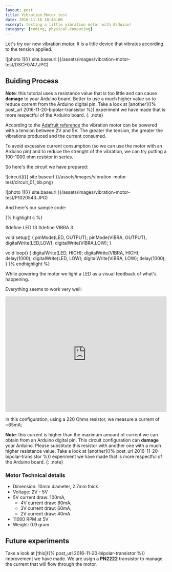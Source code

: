 ```yaml
---
layout: post
title: Vibration Motor test
date: 2016-11-16 18:48:00
excerpt: testing a little vibration motor with Arduino!
category: [coding, physical-computing]
---
```


Let's try our new [vibration motor](https://www.adafruit.com/products/1201). It is a little device that vibrates according to the tension applied.

![photo 1]({{ site.baseurl }}/assets/images/vibration-motor-test/DSCF0747.JPG)

## Buiding Process

**Note**: this tutorial uses a resistance value that is too little and can cause **damage** to your Arduino board. Better to use a much higher value so to reduce corrent from the Arduino digital pin.
Take a look at [another]({% post_url 2016-11-20-bipolar-transistor %}) experiment we have made that is more respectful of the Arduino board.
{: .note}

According to the [Adafruit reference](https://www.adafruit.com/products/1201) the vibration motor can be powered with a tension between 2V and 5V. The greater the tension, the greater the vibrations produced and the current consumed.

To avoid excessive current consumption (so we can use the motor with an Arduino pin) and to reduce the strenght of the vibration, we can try putting a 100-1000 ohm resistor in series.

So here's the circuit we have prepared:

![circuit]({{ site.baseurl }}/assets/images/vibration-motor-test/circuit_01_bb.png)

![photo 1]({{ site.baseurl }}/assets/images/vibration-motor-test/P1020543.JPG)

And here's our sample code:

{% highlight c %}

#define LED 13
#define VIBRA 3

void setup() {
  pinMode(LED, OUTPUT);
  pinMode(VIBRA, OUTPUT);
  digitalWrite(LED,LOW);
  digitalWrite(VIBRA,LOW);
}

void loop() {
  digitalWrite(LED, HIGH);
  digitalWrite(VIBRA, HIGH);
  delay(1000);
  digitalWrite(LED, LOW);
  digitalWrite(VIBRA, LOW);
  delay(1000);
}
{% endhighlight %}


While powering the motor we light a LED as a visual feedback of what's happening.

Everything seems to work very well:

<iframe width="100%" height="360" src="https://www.youtube.com/embed/h2FnEDQ2CWc" frameborder="0" allowfullscreen></iframe>

In this configuration, using a 220 Ohms resistor, we measure a current of ~65mA;

**Note**: this current is higher than the maximum amount of current we can obtain from an Arduino digital pin. This circuit configuration can **damage** your Arduino. Please substitute this resistor with another one with a much higher resistance value.
Take a look at [another]({% post_url 2016-11-20-bipolar-transistor %}) experiment we have made that is more respectful of the Arduino board.
{: .note}

### Motor Technical details
* Dimension: 10mm diameter, 2.7mm thick
* Voltage: 2V - 5V
* 5V current draw: 100mA,
  + 4V current draw: 80mA,
  + 3V current draw: 60mA,
  + 2V current draw: 40mA
* 11000 RPM at 5V
* Weight: 0.9 gram

## Future experiments
Take a look at [this]({% post_url 2016-11-20-bipolar-transistor %}) improvement we have made. We are usign a **PN2222** transistor to manage the current that will flow through the motor.
